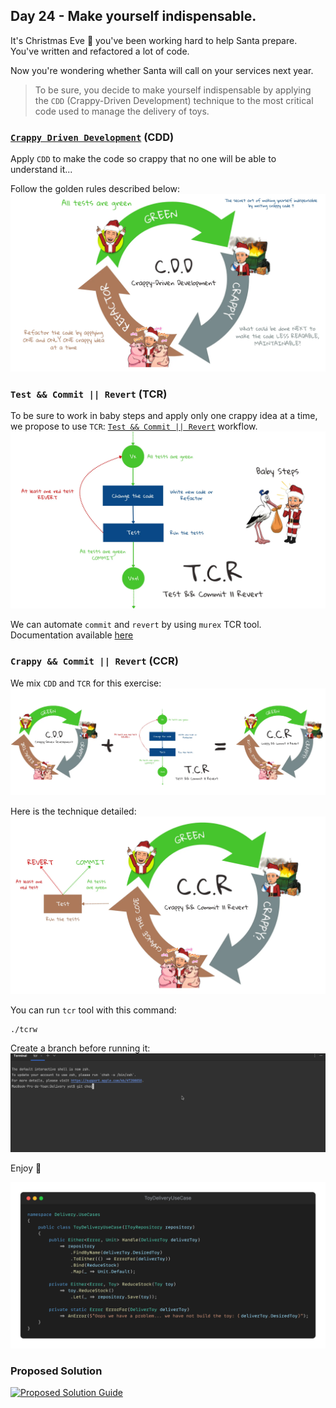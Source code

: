## Day 24 - Make yourself indispensable.
It's Christmas Eve 🎅 you've been working hard to help Santa prepare. 
You've written and refactored a lot of code.

Now you're wondering whether Santa will call on your services next year.

> To be sure, you decide to make yourself indispensable by applying the `CDD` (Crappy-Driven Development) technique to the most critical code used to manage the delivery of toys.

### [`Crappy Driven Development`](https://github.com/ythirion/crappy-driven-development) (CDD)
Apply `CDD` to make the code so crappy that no one will be able to understand it...

Follow the golden rules described below:
![CDD rules](img/cdd.webp)

### `Test && Commit || Revert` (TCR)
To be sure to work in baby steps and apply only one crappy idea at a time, we propose to use `TCR`: [`Test && Commit || Revert`](https://medium.com/@kentbeck_7670/test-commit-revert-870bbd756864) workflow.
![TCR Workflow](img/tcr.webp)

We can automate `commit` and `revert` by using `murex` TCR tool. 
Documentation available [here](https://github.com/murex/TCR)

### `Crappy && Commit || Revert` (CCR)
We mix `CDD` and `TCR` for this exercise:
![CDD + TCR](img/cdd+tcr.webp)

Here is the technique detailed:
![CCR](img/ccr.webp)

You can run `tcr` tool with this command:
```shell
./tcrw
```

Create a branch before running it: 
![Run TCR](img/tcr.gif)

Enjoy 🤗

![snippet of the day](snippet.webp)

### Proposed Solution
[![Proposed Solution Guide](../../img/proposed-solution.webp)](solution/step-by-step.md)
